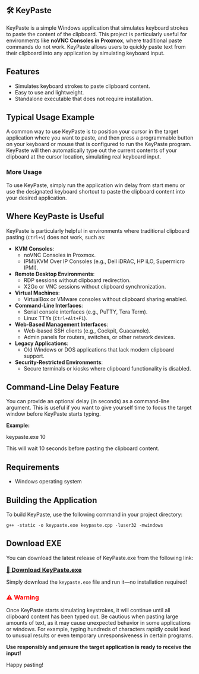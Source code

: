 ## 🛠️ KeyPaste

KeyPaste is a simple Windows application that simulates keyboard strokes to paste the content of the clipboard. This project is particularly useful for environments like **noVNC Consoles in Proxmox**, where traditional paste commands do not work. KeyPaste allows users to quickly paste text from their clipboard into any application by simulating keyboard input.

## Features

- Simulates keyboard strokes to paste clipboard content.
- Easy to use and lightweight.
- Standalone executable that does not require installation.

## Typical Usage Example

A common way to use KeyPaste is to position your cursor in the target application where you want to paste, and then press a programmable button on your keyboard or mouse that is configured to run the KeyPaste program. KeyPaste will then automatically type out the current contents of your clipboard at the cursor location, simulating real keyboard input.

### More Usage

To use KeyPaste, simply run the application win delay from start menu or use the designated keyboard shortcut to paste the clipboard content into your desired application.

## Where KeyPaste is Useful

KeyPaste is particularly helpful in environments where traditional clipboard pasting (`Ctrl+V`) does not work, such as:

- **KVM Consoles**:
  - noVNC Consoles in Proxmox.
  - IPMI/KVM Over IP Consoles (e.g., Dell iDRAC, HP iLO, Supermicro IPMI).
- **Remote Desktop Environments**:
  - RDP sessions without clipboard redirection.
  - X2Go or VNC sessions without clipboard synchronization.
- **Virtual Machines**:
  - VirtualBox or VMware consoles without clipboard sharing enabled.
- **Command-Line Interfaces**:
  - Serial console interfaces (e.g., PuTTY, Tera Term).
  - Linux TTYs (`Ctrl+Alt+F1`).
- **Web-Based Management Interfaces**:
  - Web-based SSH clients (e.g., Cockpit, Guacamole).
  - Admin panels for routers, switches, or other network devices.
- **Legacy Applications**:
  - Old Windows or DOS applications that lack modern clipboard support.
- **Security-Restricted Environments**:
  - Secure terminals or kiosks where clipboard functionality is disabled.

## Command-Line Delay Feature

You can provide an optional delay (in seconds) as a command-line argument. This is useful if you want to give yourself time to focus the target window before KeyPaste starts typing.

**Example:**


keypaste.exe 10


This will wait 10 seconds before pasting the clipboard content.



## Requirements

- Windows operating system

## Building the Application

To build KeyPaste, use the following command in your project directory:

```
g++ -static -o keypaste.exe keypaste.cpp -luser32 -mwindows
```

## Download EXE

You can download the latest release of KeyPaste.exe from the following link:

<span style="font-size: 16px;">**[💾 Download KeyPaste.exe](https://github.com/CurveZ/KeyPaste/releases/latest/KeyPaste.exe)**</span>

Simply download the `keypaste.exe` file and run it—no installation required!


<h3 style="color: red;">⚠️ Warning</h3>

Once KeyPaste starts simulating keystrokes, it will continue until all clipboard content has been typed out. Be cautious when pasting large amounts of text, as it may cause unexpected behavior in some applications or windows. For example, typing hundreds of characters rapidly could lead to unusual results or even temporary unresponsiveness in certain programs.

**Use responsibly and ¡ensure the target application is ready to receive the input!**


Happy pasting!
